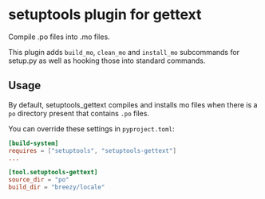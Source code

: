 # setuptools plugin for gettext

Compile .po files into .mo files.

This plugin adds `build_mo`, `clean_mo` and `install_mo` subcommands for
setup.py as well as hooking those into standard commands.

## Usage

By default, setuptools_gettext compiles and installs mo files when there is a
`po` directory present that contains ``.po`` files.

You can override these settings in ``pyproject.toml``:

```toml
[build-system]
requires = ["setuptools", "setuptools-gettext"]
...

[tool.setuptools-gettext]
source_dir = "po"
build_dir = "breezy/locale"
```
